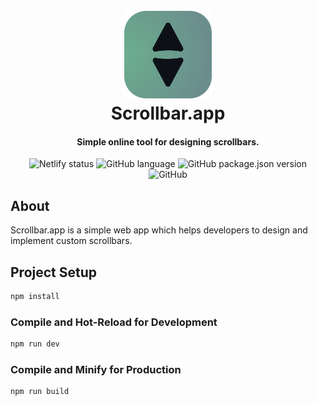 <h1 align="center">
  <br>
  <a href="https://www.gradientos.app"><img src="src/assets/logo.png" alt="Scrollbar.app" width="140"></a>
  <br>
  Scrollbar.app
  <br>
</h1>
<h4 align="center">Simple online tool for designing scrollbars.</h4>

</p>
   
<p align="center">
 <img alt="Netlify status" src="https://api.netlify.com/api/v1/badges/f9fb51ca-ecbe-4c00-adae-4ed64922e234/deploy-status" >
  <img alt="GitHub language" src="https://img.shields.io/github/languages/top/henripar/scrollbar">
 <img alt="GitHub package.json version" src="https://img.shields.io/github/package-json/v/henripar/scrollbar">
  <img alt="GitHub" src="https://img.shields.io/github/license/henripar/scrollbar">
</p>

## About

Scrollbar.app is a simple web app which helps developers to design and implement custom scrollbars.

## Project Setup

```sh
npm install
```

### Compile and Hot-Reload for Development

```sh
npm run dev
```

### Compile and Minify for Production

```sh
npm run build
```
